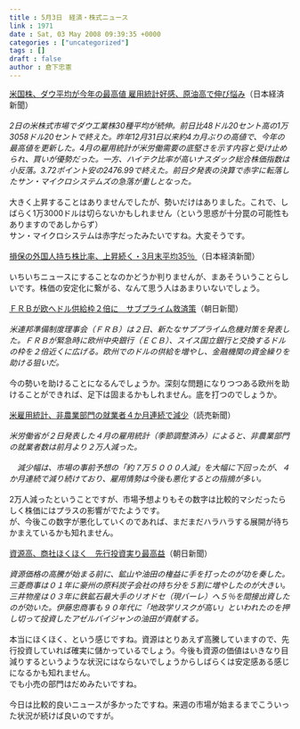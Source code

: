 ```yaml
---
title : 5月3日　経済・株式ニュース
link : 1971
date : Sat, 03 May 2008 09:39:35 +0000
categories : ["uncategorized"]
tags : []
draft : false
author : 倉下忠憲
---
```


<A HREF="http://www.nikkei.co.jp/news/market/20080503c8ASB7IAA05030508.html" TARGET="_blank">米国株、ダウ平均が今年の最高値 雇用統計好感、原油高で伸び悩み</A>（日本経済新聞）<BR><BR><I>2日の米株式市場でダウ工業株30種平均が続伸。前日比48ドル20セント高の1万3058ドル20セントで終えた。昨年12月31日以来約4カ月ぶりの高値で、今年の最高値を更新した。4月の雇用統計が米労働需要の底堅さを示す内容と受け止められ、買いが優勢だった。一方、ハイテク比率が高いナスダック総合株価指数は小反落。3.72ポイント安の2476.99で終えた。前日夕発表の決算で赤字に転落したサン・マイクロシステムズの急落が重しとなった。</I><BR><BR>大きく上昇することはありませんでしたが、勢いだけはありました。これで、しばらく1万3000ドルは切らないかもしれません（という思惑が十分罠の可能性もありますのであしからず）<BR>サン・マイクロシステムは赤字だったみたいですね。大変そうです。<BR><BR><A HREF="http://www.nikkei.co.jp/news/main/20080503AT2C0202302052008.html" TARGET="_blank">損保の外国人持ち株比率、上昇続く・3月末平均35％ </A>（日本経済新聞）<BR><BR>いちいちニュースにすることなのかどうか判りませんが、まあそういうことらしいです。株価の安定化に繋がる、なんて思う人はあまりいないでしょう。<BR><BR><A HREF="http://www.asahi.com/business/update/0502/TKY200805020327.html" TARGET="_blank">ＦＲＢが欧へドル供給枠２倍に　サブプライム救済策</A>（朝日新聞）<BR><BR><I>米連邦準備制度理事会（ＦＲＢ）は２日、新たなサブプライム危機対策を発表した。ＦＲＢが緊急時に欧州中央銀行（ＥＣＢ）、スイス国立銀行と交換するドルの枠を２倍近くに広げる。欧州でのドルの供給を増やし、金融機関の資金繰りを助ける狙いだ。 </I><BR><BR>今の勢いを助けることになるんでしょうか。深刻な問題になりつつある欧州を助けることができれば、足下は固まるかもしれません。底を打つのでしょうか。<BR><BR><A HREF="http://www.yomiuri.co.jp/atmoney/news/20080502-OYT1T00846.htm" TARGET="_blank">米雇用統計、非農業部門の就業者４か月連続で減少</A>（読売新聞）<BR><BR><I>米労働省が２日発表した４月の雇用統計（季節調整済み）によると、非農業部門の就業者数は前月より２万人減った。<BR><BR>　減少幅は、市場の事前予想の「約７万５０００人減」を大幅に下回ったが、４か月連続で減り続けており、雇用情勢は今後も悪化するとの指摘が多い。</I><BR><BR>2万人減ったということですが、市場予想よりもその数字は比較的マシだったらしく株価にはプラスの影響がでたようです。<BR>が、今後この数字が悪化していくのであれば、まだまだハラハラする展開が待ちかまえているかも知れません。<BR><BR><A HREF="http://www.asahi.com/business/update/0502/TKY200805020333.html" TARGET="_blank">資源高、商社ほくほく　先行投資実り最高益</A>（朝日新聞）<BR><BR><I>資源価格の高騰が始まる前に、鉱山や油田の権益に手を打ったのが功を奏した。三菱商事は０１年に豪州の原料炭子会社の持ち分を５割に増やしたのが大きい。三井物産は０３年に鉄鉱石最大手のリオドセ（現バーレ）へ５％を間接出資したのが効いた。伊藤忠商事も９０年代に「地政学リスクが高い」といわれたのを押し切って投資したアゼルバイジャンの油田が貢献する。 </I><BR><BR>本当にほくほく、という感じですね。資源はとりあえず高騰していますので、先行投資していれば確実に儲かっているでしょう。今後も資源の価値はいきなり目減りするというような状況にはならないでしょうからしばらくは安定感ある感じになるかも知れません。<BR>でも小売の部門はだめみたいですね。<BR><BR>今日は比較的良いニュースが多かったですね。来週の市場が始まるまでこういった状況が続けば良いのですが。<br><br>
